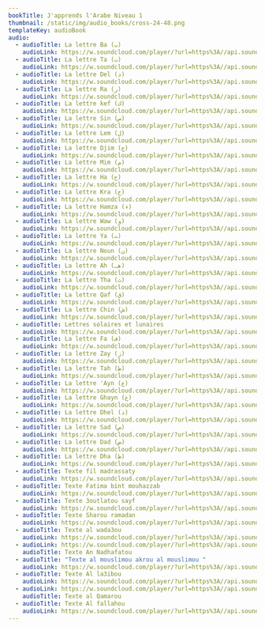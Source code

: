 ```yaml
---
bookTitle: J'apprends l'Arabe Niveau 1
thumbnail: /static/img/audio_books/cross-24-48.png
templateKey: audioBook
audio:
  - audioTitle: La lettre Ba (ب)
    audioLink: https://w.soundcloud.com/player/?url=https%3A//api.soundcloud.com/tracks/1125323158&color=%23ff5500&auto_play=true&hide_related=true&show_comments=false&show_user=true
  - audioTitle: La lettre Ta (ت)
    audioLink: https://w.soundcloud.com/player/?url=https%3A//api.soundcloud.com/tracks/1125323233&color=%23ff5500&auto_play=true&hide_related=true&show_comments=false&show_user=true
  - audioTitle: La lettre Del (د)
    audioLink: https://w.soundcloud.com/player/?url=https%3A//api.soundcloud.com/tracks/1125323173&color=%23ff5500&auto_play=true&hide_related=true&show_comments=false&show_user=true
  - audioTitle: La lettre Ra (ر)
    audioLink: https://w.soundcloud.com/player/?url=https%3A//api.soundcloud.com/tracks/1125323218&color=%23ff5500&auto_play=true&hide_related=true&show_comments=false&show_user=true
  - audioTitle: La lettre kef (ك)
    audioLink: https://w.soundcloud.com/player/?url=https%3A//api.soundcloud.com/tracks/1125323197&color=%23ff5500&auto_play=true&hide_related=true&show_comments=false&show_user=true
  - audioTitle: La lettre Sin (س)
    audioLink: https://w.soundcloud.com/player/?url=https%3A//api.soundcloud.com/tracks/1125323227&color=%23ff5500&auto_play=true&hide_related=true&show_comments=false&show_user=true
  - audioTitle: La lettre Lem (ل)
    audioLink: https://w.soundcloud.com/player/?url=https%3A//api.soundcloud.com/tracks/1125323203&color=%23ff5500&auto_play=true&hide_related=true&show_comments=false&show_user=true
  - audioTitle: La lettre Djim (ج)
    audioLink: https://w.soundcloud.com/player/?url=https%3A//api.soundcloud.com/tracks/1125323182&color=%23ff5500&auto_play=true&hide_related=true&show_comments=false&show_user=true
  - audioTitle: La lettre Mim (م)
    audioLink: https://w.soundcloud.com/player/?url=https%3A//api.soundcloud.com/tracks/1125323209&color=%23ff5500&auto_play=true&hide_related=true&show_comments=false&show_user=true
  - audioTitle: La lettre Ha (ح)
    audioLink: https://w.soundcloud.com/player/?url=https%3A//api.soundcloud.com/tracks/1125323137&color=%23ff5500&auto_play=true&hide_related=true&show_comments=false&show_user=true
  - audioTitle: La lettre Kra (خ)
    audioLink: https://w.soundcloud.com/player/?url=https%3A//api.soundcloud.com/tracks/1125323200&color=%23ff5500&auto_play=true&hide_related=true&show_comments=false&show_user=true
  - audioTitle: La lettre Hamza (ء)
    audioLink: https://w.soundcloud.com/player/?url=https%3A//api.soundcloud.com/tracks/1125323191&color=%23ff5500&auto_play=true&hide_related=true&show_comments=false&show_user=true
  - audioTitle: La lettre Waw (و)
    audioLink: https://w.soundcloud.com/player/?url=https%3A//api.soundcloud.com/tracks/1125323245&color=%23ff5500&auto_play=true&hide_related=true&show_comments=false&show_user=true
  - audioTitle: La lettre Ya (ت)
    audioLink: https://w.soundcloud.com/player/?url=https%3A//api.soundcloud.com/tracks/1125323248&color=%23ff5500&auto_play=true&hide_related=true&show_comments=false&show_user=true
  - audioTitle: La lettre Noun (ن)
    audioLink: https://w.soundcloud.com/player/?url=https%3A//api.soundcloud.com/tracks/1125323212&color=%23ff5500&auto_play=true&hide_related=true&show_comments=false&show_user=true
  - audioTitle: La lettre Ah (هـ)
    audioLink: https://w.soundcloud.com/player/?url=https%3A//api.soundcloud.com/tracks/1125323155&color=%23ff5500&auto_play=true&hide_related=true&show_comments=false&show_user=true
  - audioTitle: La lettre Tha (ث)
    audioLink: https://w.soundcloud.com/player/?url=https%3A//api.soundcloud.com/tracks/1125323242&color=%23ff5500&auto_play=true&hide_related=true&show_comments=false&show_user=true
  - audioTitle: La lettre Qaf (ق)
    audioLink: https://w.soundcloud.com/player/?url=https%3A//api.soundcloud.com/tracks/1125323215&color=%23ff5500&auto_play=true&hide_related=true&show_comments=false&show_user=true
  - audioTitle: La lettre Chin (ش)
    audioLink: https://w.soundcloud.com/player/?url=https%3A//api.soundcloud.com/tracks/1125323164&color=%23ff5500&auto_play=true&hide_related=true&show_comments=false&show_user=true
  - audioTitle: Lettres solaires et lunaires
    audioLink: https://w.soundcloud.com/player/?url=https%3A//api.soundcloud.com/tracks/1125323254&color=%23ff5500&auto_play=true&hide_related=true&show_comments=false&show_user=true
  - audioTitle: La lettre Fa (ف)
    audioLink: https://w.soundcloud.com/player/?url=https%3A//api.soundcloud.com/tracks/1125323131&color=%23ff5500&auto_play=true&hide_related=true&show_comments=false&show_user=true
  - audioTitle: La lettre Zay (ز)
    audioLink: https://w.soundcloud.com/player/?url=https%3A//api.soundcloud.com/tracks/1125323251&color=%23ff5500&auto_play=true&hide_related=true&show_comments=false&show_user=true
  - audioTitle: La lettre Tah (ط)
    audioLink: https://w.soundcloud.com/player/?url=https%3A//api.soundcloud.com/tracks/1125323239&color=%23ff5500&auto_play=true&hide_related=false&show_comments=true&show_user=true
  - audioTitle: La lettre 'Ayn (ع)
    audioLink: https://w.soundcloud.com/player/?url=https%3A//api.soundcloud.com/tracks/1125323149&color=%23ff5500&auto_play=true&hide_related=true&show_comments=false&show_user=true
  - audioTitle: La lettre Ghayn (غ)
    audioLink: https://w.soundcloud.com/player/?url=https%3A//api.soundcloud.com/tracks/1125323188&color=%23ff5500&auto_play=true&hide_related=true&show_comments=false&show_user=true
  - audioTitle: La lettre Dhel (ذ)
    audioLink: https://w.soundcloud.com/player/?url=https%3A//api.soundcloud.com/tracks/1125323179&color=%23ff5500&auto_play=true&hide_related=true&show_comments=false&show_user=true
  - audioTitle: La lettre Sad (ص)
    audioLink: https://w.soundcloud.com/player/?url=https%3A//api.soundcloud.com/tracks/1125323224&color=%23ff5500&auto_play=true&hide_related=true&show_comments=false&show_user=true
  - audioTitle: La lettre Dad (ض)
    audioLink: https://w.soundcloud.com/player/?url=https%3A//api.soundcloud.com/tracks/1125323170&color=%23ff5500&auto_play=true&hide_related=true&show_comments=false&show_user=true
  - audioTitle: La lettre Dha (ظ)
    audioLink: https://w.soundcloud.com/player/?url=https%3A//api.soundcloud.com/tracks/1125323176&color=%23ff5500&auto_play=true&hide_related=true&show_comments=false&show_user=true
  - audioTitle: Texte fil madrassaty
    audioLink: https://w.soundcloud.com/player/?url=https%3A//api.soundcloud.com/tracks/1125323320&color=%23ff5500&auto_play=true&hide_related=true&show_comments=false&show_user=true
  - audioTitle: Texte Fatima bint mouhazzab
    audioLink: https://w.soundcloud.com/player/?url=https%3A//api.soundcloud.com/tracks/1125323320&color=%23ff5500&auto_play=true&hide_related=true&show_comments=false&show_user=true
  - audioTitle: Texte 3outlatou sayf
    audioLink: https://w.soundcloud.com/player/?url=https%3A//api.soundcloud.com/tracks/1125323314&color=%23ff5500&auto_play=true&hide_related=true&show_comments=false&show_user=true
  - audioTitle: Texte Sharou ramadan
    audioLink: https://w.soundcloud.com/player/?url=https%3A//api.soundcloud.com/tracks/1125323311&color=%23ff5500&auto_play=true&hide_related=true&show_comments=false&show_user=true
  - audioTitle: Texte al wada3ou
    audioLink: https://w.soundcloud.com/player/?url=https%3A//api.soundcloud.com/tracks/1125323311&color=%23ff5500&auto_play=true&hide_related=true&show_comments=false&show_user=true
  - audioLink: https://w.soundcloud.com/player/?url=https%3A//api.soundcloud.com/tracks/1125323302&color=%23ff5500&auto_play=true&hide_related=true&show_comments=false&show_user=true
    audioTitle: Texte An Nadhafatou
  - audioTitle: "Texte al mouslimou akrou al mouslimou "
    audioLink: https://w.soundcloud.com/player/?url=https%3A//api.soundcloud.com/tracks/1125323296&color=%23ff5500&auto_play=true&hide_related=true&show_comments=false&show_user=true
  - audioTitle: Texte Al la3ibou
    audioLink: https://w.soundcloud.com/player/?url=https%3A//api.soundcloud.com/tracks/1125323293&color=%23ff5500&auto_play=true&hide_related=true&show_comments=false&show_user=true
  - audioLink: https://w.soundcloud.com/player/?url=https%3A//api.soundcloud.com/tracks/1125323290&color=%23ff5500&auto_play=true&hide_related=true&show_comments=false&show_user=true
    audioTitle: Texte al Qamarou
  - audioTitle: Texte Al fallahou
    audioLink: https://w.soundcloud.com/player/?url=https%3A//api.soundcloud.com/tracks/1125323287&color=%23ff5500&auto_play=true&hide_related=true&show_comments=false&show_user=true
---
```

